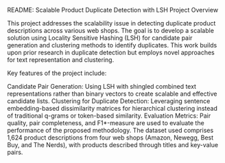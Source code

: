 README: Scalable Product Duplicate Detection with LSH
Project Overview

This project addresses the scalability issue in detecting duplicate product descriptions across various web shops. The goal is to develop a scalable solution using Locality Sensitive Hashing (LSH) for candidate pair generation and clustering methods to identify duplicates. This work builds upon prior research in duplicate detection but employs novel approaches for text representation and clustering.

Key features of the project include:

Candidate Pair Generation: Using LSH with shingled combined text representations rather than binary vectors to create scalable and effective candidate lists.
Clustering for Duplicate Detection: Leveraging sentence embedding-based dissimilarity matrices for hierarchical clustering instead of traditional q-grams or token-based similarity.
Evaluation Metrics: Pair quality, pair completeness, and F1*-measure are used to evaluate the performance of the proposed methodology.
The dataset used comprises 1,624 product descriptions from four web shops (Amazon, Newegg, Best Buy, and The Nerds), with products described through titles and key-value pairs.

